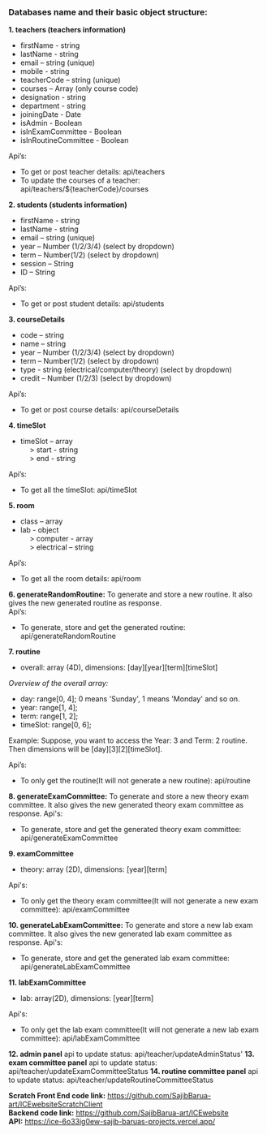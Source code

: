 ### Databases name and their basic object structure:
**1. teachers (teachers information)**  
- firstName - string  
- lastName - string  
- email – string (unique)  
- mobile - string
- teacherCode – string (unique)  
- courses – Array (only course code)  
- designation - string
- department - string
- joiningDate - Date
- isAdmin - Boolean
- isInExamCommittee - Boolean
- isInRoutineCommittee - Boolean

Api’s:  
- To get or post teacher details: api/teachers  
- To update the courses of a teacher: api/teachers/${teacherCode}/courses  
  
**2. students (students information)**  
- firstName - string  
- lastName - string  
- email – string (unique)  
- year – Number (1/2/3/4) (select by dropdown)  
- term – Number(1/2) (select by dropdown)  
- session – String  
- ID – String  

Api’s:  
- To get or post student details: api/students  

**3. courseDetails**  
- code – string  
- name – string  
- year – Number (1/2/3/4) (select by dropdown)  
- term – Number(1/2) (select by dropdown)  
- type - string (electrical/computer/theory) (select by dropdown)  
- credit – Number (1/2/3) (select by dropdown)  

Api’s:  
- To get or post course details: api/courseDetails  

**4. timeSlot**  
- timeSlot – array  
&emsp; > start - string  
&emsp; > end - string  

Api’s:  
- To get all the timeSlot: api/timeSlot  
  
**5. room**  
- class – array  
- lab - object  
&emsp; > computer - array  
&emsp; > electrical – string  

Api’s:  
- To get all the room details: api/room  
  
**6. generateRandomRoutine:** To generate and store a new routine. It also gives the new generated routine as response.  
Api’s:  
- To generate, store and get the generated routine: api/generateRandomRoutine  
  
**7. routine**  
- overall: array (4D), dimensions: [day][year][term][timeSlot]  

*Overview of the overall array:*
- day: range[0, 4]; 0 means 'Sunday', 1 means 'Monday' and so on.
- year: range[1, 4]; 
- term: range[1, 2];
- timeSlot: range[0, 6];

Example: Suppose, you want to access the Year: 3 and Term: 2 routine. Then dimensions will be [day][3][2][timeSlot].

Api’s:  
- To only get the routine(It will not generate a new routine): api/routine  

**8. generateExamCommittee:** To generate and store a new theory exam committee. It also gives the new generated theory exam committee as response.
Api's:
- To generate, store and get the generated theory exam committee: api/generateExamCommittee

**9. examCommittee**
- theory: array (2D), dimensions: [year][term]

Api's: 
- To only get the theory exam committee(It will not generate a new exam committee): api/examCommittee
  
**10. generateLabExamCommittee:** To generate and store a new lab exam committee. It also gives the new generated lab exam committee as response.
Api's:
- To generate, store and get the generated lab exam committee: api/generateLabExamCommittee

**11. labExamCommittee**
- lab: array(2D), dimensions: [year][term]

Api's: 
- To only get the lab exam committee(It will not generate a new lab exam committee): api/labExamCommittee

**12. admin panel**
api to update status: api/teacher/updateAdminStatus'
**13. exam committee panel**
api to update status: api/teacher/updateExamCommitteeStatus
**14. routine committee panel**
api to update status: api/teacher/updateRoutineCommitteeStatus

  
**Scratch Front End code link:** https://github.com/SajibBarua-art/ICEwebsiteScratchClient  
**Backend code link:** https://github.com/SajibBarua-art/ICEwebsite  
**API:**  https://ice-6o33ig0ew-sajib-baruas-projects.vercel.app/